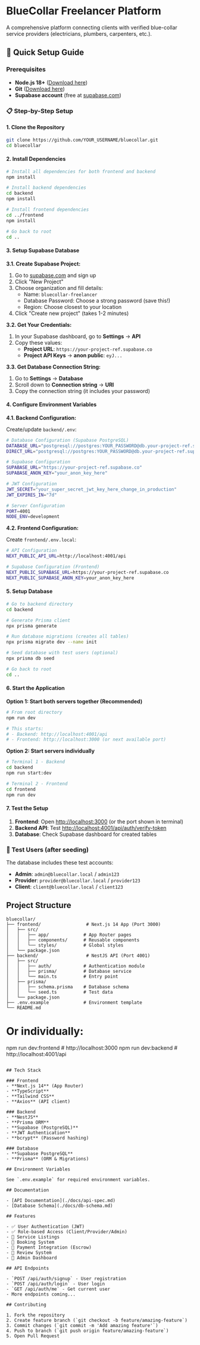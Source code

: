 # BlueCollar Freelancer Platform

A comprehensive platform connecting clients with verified blue-collar service providers (electricians, plumbers, carpenters, etc.).

## 🚀 Quick Setup Guide

### Prerequisites

- **Node.js 18+** ([Download here](https://nodejs.org/))
- **Git** ([Download here](https://git-scm.com/))
- **Supabase account** (free at [supabase.com](https://supabase.com))

### 📋 Step-by-Step Setup

#### 1. Clone the Repository

```bash
git clone https://github.com/YOUR_USERNAME/bluecollar.git
cd bluecollar
```

#### 2. Install Dependencies

```bash
# Install all dependencies for both frontend and backend
npm install

# Install backend dependencies
cd backend
npm install

# Install frontend dependencies
cd ../frontend
npm install

# Go back to root
cd ..
```

#### 3. Setup Supabase Database

**3.1. Create Supabase Project:**

1. Go to [supabase.com](https://supabase.com) and sign up
2. Click "New Project"
3. Choose organization and fill details:
   - Name: `bluecollar-freelancer`
   - Database Password: Choose a strong password (save this!)
   - Region: Choose closest to your location
4. Click "Create new project" (takes 1-2 minutes)

**3.2. Get Your Credentials:**

1. In your Supabase dashboard, go to **Settings** → **API**
2. Copy these values:
   - **Project URL**: `https://your-project-ref.supabase.co`
   - **Project API Keys** → **anon public**: `eyJ...`

**3.3. Get Database Connection String:**

1. Go to **Settings** → **Database**
2. Scroll down to **Connection string** → **URI**
3. Copy the connection string (it includes your password)

#### 4. Configure Environment Variables

**4.1. Backend Configuration:**

Create/update `backend/.env`:

```bash
# Database Configuration (Supabase PostgreSQL)
DATABASE_URL="postgresql://postgres:YOUR_PASSWORD@db.your-project-ref.supabase.co:5432/postgres"
DIRECT_URL="postgresql://postgres:YOUR_PASSWORD@db.your-project-ref.supabase.co:5432/postgres"

# Supabase Configuration
SUPABASE_URL="https://your-project-ref.supabase.co"
SUPABASE_ANON_KEY="your_anon_key_here"

# JWT Configuration
JWT_SECRET="your_super_secret_jwt_key_here_change_in_production"
JWT_EXPIRES_IN="7d"

# Server Configuration
PORT=4001
NODE_ENV=development
```

**4.2. Frontend Configuration:**

Create `frontend/.env.local`:

```bash
# API Configuration
NEXT_PUBLIC_API_URL=http://localhost:4001/api

# Supabase Configuration (Frontend)
NEXT_PUBLIC_SUPABASE_URL=https://your-project-ref.supabase.co
NEXT_PUBLIC_SUPABASE_ANON_KEY=your_anon_key_here
```

#### 5. Setup Database

```bash
# Go to backend directory
cd backend

# Generate Prisma client
npx prisma generate

# Run database migrations (creates all tables)
npx prisma migrate dev --name init

# Seed database with test users (optional)
npx prisma db seed

# Go back to root
cd ..
```

#### 6. Start the Application

**Option 1: Start both servers together (Recommended)**

```bash
# From root directory
npm run dev

# This starts:
# - Backend: http://localhost:4001/api
# - Frontend: http://localhost:3000 (or next available port)
```

**Option 2: Start servers individually**

```bash
# Terminal 1 - Backend
cd backend
npm run start:dev

# Terminal 2 - Frontend
cd frontend
npm run dev
```

#### 7. Test the Setup

1. **Frontend**: Open [http://localhost:3000](http://localhost:3000) (or the port shown in terminal)
2. **Backend API**: Test [http://localhost:4001/api/auth/verify-token](http://localhost:4001/api/auth/verify-token)
3. **Database**: Check Supabase dashboard for created tables

### 🔑 Test Users (after seeding)

The database includes these test accounts:

- **Admin**: `admin@bluecollar.local` / `admin123`
- **Provider**: `provider@bluecollar.local` / `provider123`
- **Client**: `client@bluecollar.local` / `client123`

## Project Structure

```
bluecollar/
├── frontend/                 # Next.js 14 App (Port 3000)
│   ├── src/
│   │   ├── app/             # App Router pages
│   │   ├── components/      # Reusable components
│   │   └── styles/          # Global styles
│   └── package.json
├── backend/                  # NestJS API (Port 4001)
│   ├── src/
│   │   ├── auth/            # Authentication module
│   │   ├── prisma/          # Database service
│   │   └── main.ts          # Entry point
│   ├── prisma/
│   │   ├── schema.prisma    # Database schema
│   │   └── seed.ts          # Test data
│   └── package.json
├── .env.example             # Environment template
└── README.md
```

# Or individually:

npm run dev:frontend # http://localhost:3000
npm run dev:backend # http://localhost:4001/api

```

## Tech Stack

### Frontend
- **Next.js 14** (App Router)
- **TypeScript**
- **Tailwind CSS**
- **Axios** (API client)

### Backend
- **NestJS**
- **Prisma ORM**
- **Supabase (PostgreSQL)**
- **JWT Authentication**
- **bcrypt** (Password hashing)

### Database
- **Supabase PostgreSQL**
- **Prisma** (ORM & Migrations)

## Environment Variables

See `.env.example` for required environment variables.

## Documentation

- [API Documentation](./docs/api-spec.md)
- [Database Schema](./docs/db-schema.md)

## Features

- ✅ User Authentication (JWT)
- ✅ Role-based Access (Client/Provider/Admin)
- 🔄 Service Listings
- 🔄 Booking System
- 🔄 Payment Integration (Escrow)
- 🔄 Review System
- 🔄 Admin Dashboard

## API Endpoints

- `POST /api/auth/signup` - User registration
- `POST /api/auth/login` - User login
- `GET /api/auth/me` - Get current user
- More endpoints coming...

## Contributing

1. Fork the repository
2. Create feature branch (`git checkout -b feature/amazing-feature`)
3. Commit changes (`git commit -m 'Add amazing feature'`)
4. Push to branch (`git push origin feature/amazing-feature`)
5. Open Pull Request

```
